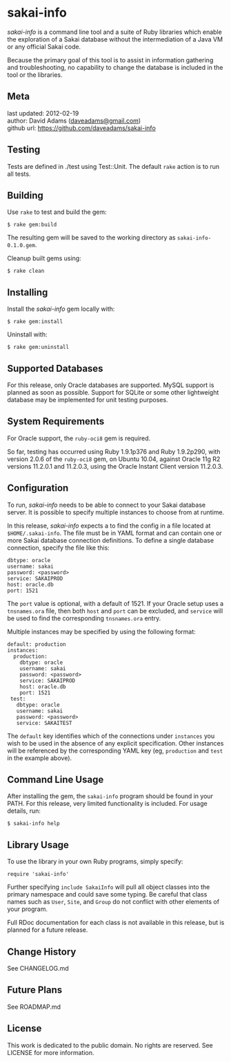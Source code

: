 sakai-info
==========

*sakai-info* is a command line tool and a suite of Ruby libraries which enable
the exploration of a Sakai database without the intermediation of a Java VM or
any official Sakai code.

Because the primary goal of this tool is to assist in information gathering
and troubleshooting, no capability to change the database is included in the
tool or the libraries.

Meta
----
last updated: 2012-02-19  
author: David Adams (daveadams@gmail.com)  
github url: https://github.com/daveadams/sakai-info

Testing
-------

Tests are defined in ./test using Test::Unit. The default `rake` action is to
run all tests.

Building
--------

Use `rake` to test and build the gem:

    $ rake gem:build
    
The resulting gem will be saved to the working directory as
`sakai-info-0.1.0.gem`.

Cleanup built gems using:

    $ rake clean

Installing
----------

Install the *sakai-info* gem locally with:

    $ rake gem:install

Uninstall with:

    $ rake gem:uninstall

Supported Databases
-------------------

For this release, only Oracle databases are supported. MySQL support is planned
as soon as possible. Support for SQLite or some other lightweight database may
be implemented for unit testing purposes.

System Requirements
-------------------

For Oracle support, the `ruby-oci8` gem is required.

So far, testing has occurred using Ruby 1.9.1p376 and Ruby 1.9.2p290, with
version 2.0.6 of the `ruby-oci8` gem, on Ubuntu 10.04, against Oracle 11g
R2 versions 11.2.0.1 and 11.2.0.3, using the Oracle Instant Client version
11.2.0.3.

Configuration
-------------

To run, *sakai-info* needs to be able to connect to your Sakai database server.
It is possible to specify multiple instances to choose from at runtime.

In this release, *sakai-info* expects a to find the config in a file located at
`$HOME/.sakai-info`. The file must be in YAML format and can contain one or
more Sakai database connection definitions. To define a single database
connection, specify the file like this:

    dbtype: oracle
    username: sakai
    password: <password>
    service: SAKAIPROD
    host: oracle.db
    port: 1521

The `port` value is optional, with a default of 1521. If your Oracle setup uses
a `tnsnames.ora` file, then both `host` and `port` can be excluded, and
`service` will be used to find the corresponding `tnsnames.ora` entry.

Multiple instances may be specified by using the following format:

    default: production
    instances:
      production:
        dbtype: oracle
        username: sakai
        password: <password>
        service: SAKAIPROD
        host: oracle.db
        port: 1521
     test:
       dbtype: oracle
       username: sakai
       password: <password>
       service: SAKAITEST

The `default` key identifies which of the connections under `instances` you
wish to be used in the absence of any explicit specification. Other instances
will be referenced by the corresponding YAML key (eg, `production` and `test`
in the example above).

Command Line Usage
------------------

After installing the gem, the `sakai-info` program should be found in your
PATH. For this release, very limited functionality is included. For usage
details, run:

    $ sakai-info help

Library Usage
-------------

To use the library in your own Ruby programs, simply specify:

    require 'sakai-info'

Further specifying `include SakaiInfo` will pull all object classes into the
primary namespace and could save some typing. Be careful that class names such
as `User`, `Site`, and `Group` do not conflict with other elements of your
program.

Full RDoc documentation for each class is not available in this release, but is
planned for a future release.

Change History
--------------

See CHANGELOG.md

Future Plans
------------

See ROADMAP.md

License
-------
This work is dedicated to the public domain. No rights are reserved. See
LICENSE for more information.

